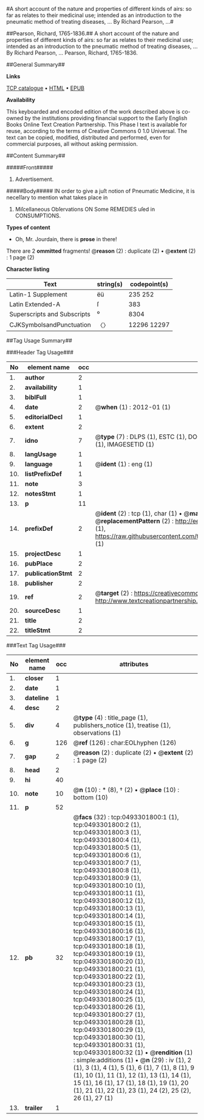 #A short account of the nature and properties of different kinds of airs: so far as relates to their medicinal use; intended as an introduction to the pneumatic method of treating diseases, ... By Richard Pearson, ...#

##Pearson, Richard, 1765-1836.##
A short account of the nature and properties of different kinds of airs: so far as relates to their medicinal use; intended as an introduction to the pneumatic method of treating diseases, ... By Richard Pearson, ...
Pearson, Richard, 1765-1836.

##General Summary##

**Links**

[TCP catalogue](http://www.ota.ox.ac.uk/tcp/)  • 
[HTML](http://tei.it.ox.ac.uk/tcp/Texts-HTML/free/004/004778073.html)  • 
[EPUB](http://tei.it.ox.ac.uk/tcp/Texts-EPUB/free/004/004778073.epub)

**Availability**

This keyboarded and encoded edition of the
	       work described above is co-owned by the institutions
	       providing financial support to the Early English Books
	       Online Text Creation Partnership. This Phase I text is
	       available for reuse, according to the terms of Creative
	       Commons 0 1.0 Universal. The text can be copied,
	       modified, distributed and performed, even for
	       commercial purposes, all without asking permission.


##Content Summary##

#####Front#####

1. Advertisement.

#####Body#####
IN order to give a juſt notion of Pneumatic Medicine, it is neceſſary to mention what takes place in
1. Miſcellaneous Obſervations ON Some REMEDIES uſed in CONSUMPTIONS.

**Types of content**

  * Oh, Mr. Jourdain, there is **prose** in there!

There are 2 **ommitted** fragments! 
 @__reason__ (2) : duplicate (2)  •  @__extent__ (2) : 1 page (2)

**Character listing**


|Text|string(s)|codepoint(s)|
|---|---|---|
|Latin-1 Supplement|ëü|235 252|
|Latin Extended-A|ſ|383|
|Superscripts             and Subscripts|⁰|8304|
|CJKSymbolsandPunctuation|〈〉|12296 12297|

##Tag Usage Summary##

###Header Tag Usage###

|No|element name|occ|attributes|
|---|---|---|---|
|1.|__author__|2||
|2.|__availability__|1||
|3.|__biblFull__|1||
|4.|__date__|2| @__when__ (1) : 2012-01 (1)|
|5.|__editorialDecl__|1||
|6.|__extent__|2||
|7.|__idno__|7| @__type__ (7) : DLPS (1), ESTC (1), DOCNO (1), TCP (1), GALEDOCNO (1), CONTENTSET (1), IMAGESETID (1)|
|8.|__langUsage__|1||
|9.|__language__|1| @__ident__ (1) : eng (1)|
|10.|__listPrefixDef__|1||
|11.|__note__|3||
|12.|__notesStmt__|1||
|13.|__p__|11||
|14.|__prefixDef__|2| @__ident__ (2) : tcp (1), char (1)  •  @__matchPattern__ (2) : ([0-9\-]+):([0-9IVX]+) (1), (.+) (1)  •  @__replacementPattern__ (2) : http://eebo.chadwyck.com/downloadtiff?vid=$1&page=$2 (1), https://raw.githubusercontent.com/textcreationpartnership/Texts/master/tcpchars.xml#$1 (1)|
|15.|__projectDesc__|1||
|16.|__pubPlace__|2||
|17.|__publicationStmt__|2||
|18.|__publisher__|2||
|19.|__ref__|2| @__target__ (2) : https://creativecommons.org/publicdomain/zero/1.0/ (1), http://www.textcreationpartnership.org/docs/. (1)|
|20.|__sourceDesc__|1||
|21.|__title__|2||
|22.|__titleStmt__|2||


###Text Tag Usage###

|No|element name|occ|attributes|
|---|---|---|---|
|1.|__closer__|1||
|2.|__date__|1||
|3.|__dateline__|1||
|4.|__desc__|2||
|5.|__div__|4| @__type__ (4) : title_page (1), publishers_notice (1), treatise (1), observations (1)|
|6.|__g__|126| @__ref__ (126) : char:EOLhyphen (126)|
|7.|__gap__|2| @__reason__ (2) : duplicate (2)  •  @__extent__ (2) : 1 page (2)|
|8.|__head__|2||
|9.|__hi__|40||
|10.|__note__|10| @__n__ (10) : * (8), † (2)  •  @__place__ (10) : bottom (10)|
|11.|__p__|52||
|12.|__pb__|32| @__facs__ (32) : tcp:0493301800:1 (1), tcp:0493301800:2 (1), tcp:0493301800:3 (1), tcp:0493301800:4 (1), tcp:0493301800:5 (1), tcp:0493301800:6 (1), tcp:0493301800:7 (1), tcp:0493301800:8 (1), tcp:0493301800:9 (1), tcp:0493301800:10 (1), tcp:0493301800:11 (1), tcp:0493301800:12 (1), tcp:0493301800:13 (1), tcp:0493301800:14 (1), tcp:0493301800:15 (1), tcp:0493301800:16 (1), tcp:0493301800:17 (1), tcp:0493301800:18 (1), tcp:0493301800:19 (1), tcp:0493301800:20 (1), tcp:0493301800:21 (1), tcp:0493301800:22 (1), tcp:0493301800:23 (1), tcp:0493301800:24 (1), tcp:0493301800:25 (1), tcp:0493301800:26 (1), tcp:0493301800:27 (1), tcp:0493301800:28 (1), tcp:0493301800:29 (1), tcp:0493301800:30 (1), tcp:0493301800:31 (1), tcp:0493301800:32 (1)  •  @__rendition__ (1) : simple:additions (1)  •  @__n__ (29) : iv (1), 2 (1), 3 (1), 4 (1), 5 (1), 6 (1), 7 (1), 8 (1), 9 (1), 10 (1), 11 (1), 12 (1), 13 (1), 14 (1), 15 (1), 16 (1), 17 (1), 18 (1), 19 (1), 20 (1), 21 (1), 22 (1), 23 (1), 24 (2), 25 (2), 26 (1), 27 (1)|
|13.|__trailer__|1||
